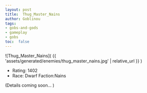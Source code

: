 ```yaml
---
layout: post
title:  Thug_Master_Nains
author: Goblinou
tags:
- gobs-and-gods
- gameplay
- gobs
toc:  false
---
```


![Thug_Master_Nains]( {{ 'assets/generated/enemies/thug_master_nains.jpg' | relative_url }} )
- Rating: 1402
- Race: Dwarf  Faction:Nains

(Details coming soon... )